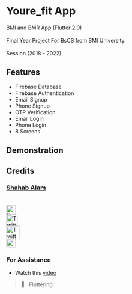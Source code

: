 # Youre_fit App

BMI and BMR App (Flutter 2.0)<br/><br/>
Final Year Project For BsCS from SMI University.<br/><br/>
Session (2018 - 2022)

## Features

- Firebase Database
- Firebase Authentication
- Email Signup
- Phone Signup
- OTP Verification
- Email Login 
- Phone Login 
- 8 Screens

## Demonstration

<!-- COMING SOON :screwdriver: :placard:	  -->



<!-- <img align="left" height="600px" width="300px" src="" /> -->


<!-- ## Result Screen -->



## Credits

 ### [Shahab Alam](#) <br/><br/>

 <div class="social-icons-image">
                <a href="https://www.facebook.com/iamShahabAlam/">
                    <img src="https://www.facebook.com/images/fb_icon_325x325.png" style= "height:25px;"  alt="Facebook Icon" >
                </a>
            </div> 

 <div class="social-icons-image">
                <a href="https://github.com/IamShahabAlam">
                    <img src="https://pngimg.com/uploads/github/github_PNG69.png"  style = "height:30px" alt="Twitter Icon">
                </a>
            </div>

<div class="social-icons-image">
                <a href="https://twitter.com/IamShahabAlam">
                    <img src="https://pngimg.com/uploads/twitter/twitter_PNG3.png" style = "height:35px;" alt="Twitter Icon">
                </a>
            </div>
            
 <div class="social-icons-image">
                <a  href="mailto:IamshahabAlam@gmail.com">
<img  alt="Gmail" height="22px" width="25px"  src="https://cdn-icons-png.flaticon.com/512/281/281769.png" />

</a>
            </div>
            
### For Assistance
- Watch this <a href="https://youtu.be/W19IfZ-nqB8"> video </a> <br/>

> :blue_heart: &nbsp; Fluttering